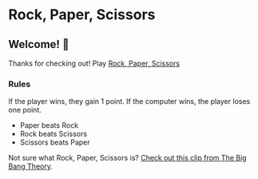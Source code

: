 # Rock, Paper, Scissors

## Welcome! 👋

Thanks for checking out! Play [Rock, Paper, Scissors](https://navya-rockpaperscissors.vercel.app)

### Rules

If the player wins, they gain 1 point. If the computer wins, the player loses one point.

- Paper beats Rock
- Rock beats Scissors
- Scissors beats Paper

Not sure what Rock, Paper, Scissors is? [Check out this clip from The Big Bang Theory](https://www.youtube.com/watch?v=iSHPVCBsnLw).

